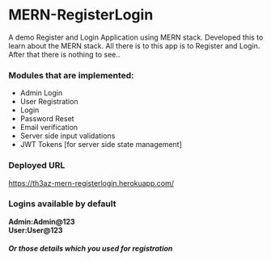 # MERN-RegisterLogin
A demo Register and Login Application using MERN stack.
Developed this to learn about the MERN stack.
All there is to this app is to Register and Login.
After that there is nothing to see..

### Modules that are implemented:
 - Admin Login
 - User Registration
 - Login
 - Password Reset
 - Email verification
 - Server side input validations
 - JWT Tokens [for server side state management]


### Deployed URL
https://th3az-mern-registerlogin.herokuapp.com/


### Logins available by default
**Admin:Admin@123** \
**User:User@123**

##### Or those details which you used for registration


